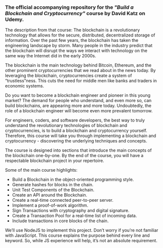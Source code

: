 ### The official accompanying repository for the *"Build a Blockchain and Cryptocurrency"* course by David Katz on Udemy.

The description from that course:
The blockchain is a revolutionary technology that allows for the secure, distributed, decentralized storage of information. Over the past few years, the blockchain has taken the engineering landscape by storm. Many people in the industry predict that the blockchain will disrupt the ways we interact with technology on the same way the Internet did in the early 2000s.

The blockchain is the main technology behind Bitcoin, Ethereum, and the other prominent cryptocurrencies that we read about in the news today. By leveraging the blockchain, cryptocurrencies create a system of “trustless”ness. This cuts the need for middle men like banks and traders in economic systems.

Do you want to become a blockchain engineer and pioneer in this young market? The demand for people who understand, and even more so, can build blockchains, are appearing more and more today. Undoubtedly, the role of a blockchain engineer will become even more prevalent tomorrow.

For engineers, coders, and software developers, the best way to truly understand the revolutionary technologies of blockchain and cryptocurrencies, is to build a blockchain and cryptocurrency yourself. Therefore, this course will take you through implementing a blockchain and cryptocurrency - discovering the underlying techniques and concepts.

The course is designed into sections that introduce the main concepts of the blockchain one-by-one. By the end of the course, you will have a respectable blockchain project in your repertoire.

Some of the main course highlights:
- Build a Blockchain in the object-oriented programming style.
- Generate hashes for blocks in the chain.
- Unit Test Components of the Blockchain.
- Create an API around the Blockchain.
- Create a real-time connected peer-to-peer server.
- Implement a proof-of-work algorithm.
- Sign Transactions with cryptography and digital signature.
- Create a Transaction Pool for a real-time list of incoming data.
- Include transactions in core blocks of the chain.

We’ll use NodeJS to implement this project. Don’t worry if you’re not familiar with JavaScript. This course explains the purpose behind every line and keyword. So, while JS experience will help, it’s not an absolute requirement.
